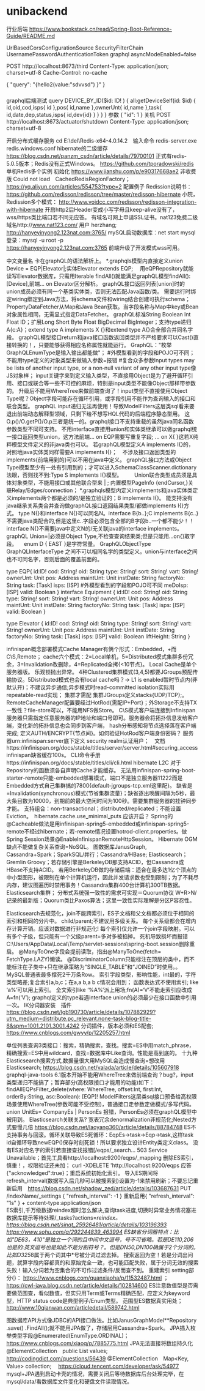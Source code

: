 # unibackend
行业后端
https://www.bookstack.cn/read/Spring-Boot-Reference-Guide/README.md

UrlBasedCorsConfigurationSource
SecurityFilterChain
UsernamePasswordAuthenticationToken
graphql asyncModeEnabled=false

POST http://localhost:8673/third
Content-Type: application/json; charset=utf-8
Cache-Control: no-cache

{   "query": "{hello2(value:\"sdvvsd\") }" }

###
graphql后端测试
  query DEVICE_BY_ID($id: ID! ) {
    all:getDeviceSelf(id: $id) {
			id,oid,cod,isps{
				id
			},pos{
				id,name
			},ownerUnt{
				id,name
			},task{
				id,date,dep,status,isps{ id,dev{id} }
			}
		}
	}
参数
{
  "id": 1
}
关机
POST http://localhost:8673/actuator/shutdown
Content-Type: application/json; charset=utf-8

开启分布式缓存服务 cd E:\del\Redis-x64-4.0.14.2　输入命令 redis-server.exe redis.windows.conf
hibernate的二级缓存  https://blog.csdn.net/panzm_csdn/article/details/79700101
正式有redis-5.0.5版本；Redis没有正式Windows。 https://github.com/tporadowski/redis
单机Redis多个实例 初始化  https://www.jianshu.com/p/e90317668ae2
非收费版 Could not load　CachedRedisRegionFactory；　https://yq.aliyun.com/articles/554753?type=2
配置例子  Redission说明书：  https://github.com/redisson/redisson/tree/master/redisson-hibernate
小院，Redission多个模式：  http://www.voidcc.com/redisson/redisson-integration-with-hibernate
开启http2后Header变成小写字母且keep-alive没有了，wss/https类比端口若不同无应答。
有域名可网上申请SSL证书。nat123免费二级域名http://www.nat123.com/ 用户 herzhang;  http://hanyeyinyong2.123nat.com:3765/
mySQL启动数据库：net start mysql   登录：mysql -u root -p  
https://hanyeyinyong2.123nat.com:3765       前端升级了开发模式wss可用。

中文变量名 卡在graphQL的语法解析上。  *.graphqls模型内直接定义union Device = EQP|Elevator|;实体Elevator extends EQP;
　用eQPRepository就能读写Elevator数据库，只需用Iterable<EQP> findAll()就能满足graphQL模型findAll(): [Device],前端... on Elevator区分解析。
graphQL接口返回列表[union]时的union成员必须有同一个基类实体类，否则无法匹配Java函数/类。
需要运行时绑定wiring绑定到Java方法，将schema文件和wiring结合创建可执行schema；PropertyDataFetcher从Map和Java Bean获取。当字段名称与Map中key或Bean对象属性相同，无需显式指定DataFetcher。
 graphQL标准String Boolean Int Float ID；扩展Long Short Byte Float BigDecimal BigInteger；支持type递归A{c:A}；extend type A implements X {}和extend type A{}会全部合并同名字段。
graphQL模型接口return和java接口函数返回类型并不严格要求可以Cast()直接转换的！，只要能够获得相应名称属性就能运行。
GraphQL："枚举GraphQLEnumType是输入输出都能做"；    #外模型看到的字段和POJO可不同；  不能用type定义的对象类型来做输入参数=报错
#复合众多参数Input types may be lists of another input type, or a non‐null variant of any other input type像JS对象样；
input关键字来到定义输入类型，不直接用Object是为了避开循环引用、接口或联合等一些不可控的麻烦，特别是input类型不能像Object那样带参数的。
升级后不能用WhereTree来做前端查询了！input类型不直接使用Object Type呢？Object字段可能存在循环引用，或字段引用不能作为查询输入的接口和联合类型。
graphQL input递归无法再使用！导致ModelFilters这层类sql看来要退出前端动态解释型领域，只剩下给不想写HQL代码的后端程序静态型用。
这O.p()/O.getP()/O.p三者是统一的。graphql接口不支持重载的虽然java同名函数参数类型不同可支持。
不用interface直接用union和实体类继承可以做graphql统一接口返回类型union，这方法前端... on EQP需要写重复字段; ... on X{ }这若X纯粹模型文件定义的非java类也可以。
若graphQL模型定义A implements I{}的，对照地java实体类同样需要A implements I{}；　不涉及接口返回类型的implements{前端用到的}可以不用在java中定义。
graphQL接口方法或Object Type模型至少有一处有引用到的；才可以进入SchemaClassScanner.dictionary法眼，否则找不到:Type S implements I{}模型。
　　Union联合类型成员须是具体对象类型，不能用接口或其他联合型来 | ;   内置模型PageInfo {endCursor,}关联Relay/Edges/connection；
*.graphqls模型内定义implements和java实体类定义implements两个都是必须的/是独立验证的；B implements I{}。 能支持没有java继承关系类合并查询做graphQL接口返回结果类型/都做implements I{}方式。
type N{}和interface N{}可以同名N。interface B{b..};C implements B{c..}不需要java类配合的,但是这里c..字段必须包含全部的B字段b..一个都不能少！！interface N{}不需要java中定义N的/无关联java的interface implements。
graphQL Union=|必须是Object Type,不检查查询结果类;但是只能用...on{}取字段。 　enum D { EAST }是字符常量。
GraphQLObjectType GraphQLInterfaceType 之间不可以相同名字的类型定义。union与interface之间也不可同名字，否则后面的覆盖前面的。

type EQP{
    id:ID!
    cod: String!
    oid: String
    type: String!
    sort: String!
    vart: String!
    ownerUnt: Unit
    pos: Address
    maintUnt: Unit
    instDate: String
    factoryNo: String
    task: [Task]
    isps: [ISP]
    #外模型看到的字段和POJO可不同
    meDoIsp: [ISP]
    valid: Boolean
}
interface Equipment {
    id:ID!
    cod: String!
    oid: String
    type: String!
    sort: String!
    vart: String!
    ownerUnt: Unit
    pos: Address
    maintUnt: Unit
    instDate: String
    factoryNo: String
    task: [Task]
    isps: [ISP]
    valid: Boolean
}

type Elevator {
    id:ID!
    cod: String!
    oid: String
    type: String!
    sort: String!
    vart: String!
    ownerUnt: Unit
    pos: Address
    maintUnt: Unit
    instDate: String
    factoryNo: String
    task: [Task]
    isps: [ISP]
    valid: Boolean
    liftHeight: String
}

infinispan概念部署模式Cache Manager有俩个形式：Embedded，+而C\S,Remote；
cache六个模式：2=Local单机，5=Distributed模式集群多份冗余，3=Invalidation改删除，4=Replicated全拷{<10节点}。 Local Cache是单个服务器版。 乐观锁抛出异常。
4种Clustered集群模式(3,4,5)都要JGroups预配传输协议。5Distributed模式也会有local cache吗？-> L1 is enabled暂时节点内(非默认开)；不建议异步通信;异步模式时read-committed isolation实际用repeatable-read实现；
集群才需配<transport stack="udp" cluster="myName"/> 集群JGroups定义stacks{UDP/TCP};。
RemoteCacheManager配置要经过HotRod{需配IP+Port}；外Storage不支持TX一致性？file-store可以，不能用NFS做Store。
C\S模式客户端连接到Infinispan服务器只需指定任意服务器的IP地址和端口号即可。服务器会将拓扑信息发给客户端，变化新的拓扑信息也会同步到客户端，
hash分布感知将节点选择落在客户端完成; <jgroups>定义AUTH/ENCRYPT{节点间}。如何验证HotRod客户端身份密码？
服务器urn:infinispan:server底下定义<endpoints> security realm认证用户；　文档https://infinispan.org/docs/stable/titles/server/server.html#securing_access
infinispan缺省缓存100s。 CLI命令手册https://infinispan.org/docs/stable/titles/cli/cli.html
hibernate L2C 对于Repository的函数须各自声明Cache才能缓存。
无法用infinispan-spring-boot-starter-remote只能-embedded部署模式，端口不是独立服务器11222而是Embedded方式自己集群搞的7800{default-jgroups-tcp.xml这里配}。
缺省是=Invalidation(synchronous)模式{节省集群流量}；缺省逐出唤醒间隔为5秒，最大条目数为10000，到期前的最大空闲时间为100秒。需要集群服务器的挂钟同步才能。
支持组合：non-transactional；distributed/replicated；不能设置Eviction。　hibernate.cache.use_minimal_puts 应该开启？
Spring的@Cacheable做法是用infinispan-spring5-embedded或infinispan-spring5-remote不经过hibernate；若-remote情况设置hotrod-client.properties。做Spring Session场景@EnableInfinispanRemoteHttpSession。
Hibernate OGM缺点不能做复杂关系查询=NoSQL。 图数据库JanusGraph, Cassandra+Spark；SparkSQL/并行；Cassandra/HBase; Elasticsearch；Gremlin Groovy；若存储引擎是BerkeleyDB那支持ACID，但Cassandra或HBase不支持ACID。
若用BerkeleyDB做的存储后端：适合在最多达1亿个顶点的中小型图形，被限制在单个计算机运行，​​因此并发请求数也受到限制；为了不耗尽内存，建议图遍历时禁用事务！Cassandra集群400台计算机300TB数据。Elasticsearch集群；
分布式系统强一致性的需求可实现＝Quorum协议 W+R>N/记录的最新版；Quorum类比Paxos算法；这里一致性实际理解是分区P容忍性。

Elasticsearch去规范化，join不能跨索引，ES子文档和父文档都必须位于相同的索引和相同的分片中。 child/parent;不建议用多级关系。 每个关系级都会在增内存计算开销。应该对数据进行非规范化!
每个索引仅允许一个join字段映射。可以有多个子级，但只能有一个父级parent=多对多被掐掉。
死机导致损坏而报错C:\Users/AppData\Local\Temp/servlet-sessions\spring-boot.session删除重启。
@ManyToOne字段会提前读取，指出@ManyToOne(fetch= FetchType.LAZY)懒读。
@DiscriminatorColumn只能标注在顶层的类中，而不能标注在子类中+只在继承策略为“SINGLE_TABLE”和“JOINED”时使用。。
MySQL普通表最多撑死2千万条Row。
索引字段类型，影响性能，int最的，字符类型略差;复合索引a,b,c；在a,a b,a b c情况会用到；
函数表达式不使用索引; like ‘a%’可以用上索引。
全文索引like ‘%A%’派上用场;fn(A)=‘V’不能走索引应改成A=fn(‘V’);
graphql定义的type若遇interface union的必须最少在接口函数中引用一次。
IK分词器安装　插件　https://blog.csdn.net/lgb190730/article/details/107882929?utm_medium=distribute.pc_relevant.none-task-blog-title-8&spm=1001.2101.3001.4242
分词插件，版本必须和ES配套;　https://www.cnblogs.com/gwyy/p/12205257.html

单位列表查询3类接口：搜索，精确搜索，查找。搜索=ES中用match_phrase，精确搜索=ES中用wildcard，查找=数据库中Like查询。性能是高到底的。
十九种Elasticsearch搜索方式,数据量很大用MySQL会造成慢查询=想改用Elasticsearch;  https://blog.csdn.net/valada/article/details/105607918
graphql-java-tools 6.1版本开始不能用WhereTree来做前端查询？bug?，input类型递归不能搞了；暂弃部分(高权限接口才能用的功能)如下：
    findAllEQPsFilter_delete(where: WhereTree, offset:Int, first:Int, orderBy:String, asc:Boolean): [EQP]!
ModelFilters这层类sql接口预备给高权限场景使用WhereTree(参数可能不受控制)，普通接口走参数定做模式/多写代码。
union UnitEs= CompanyEs | PersonEs 报错，PersonEs必须在graphQL模型中被用到。
Elasticsearch关联关系? 宽表冗余denormalization非规范化;Nested方式要慢几倍 https://blog.csdn.net/laoyang360/article/details/88784748
ES不支持事务与回滚。循环关联导致ES死循环：EqpEs->task->Eqp->task,这样task id自循环导致newEQP()保存时刻死锁！所以要求独立设计Entity类定义class。
没有ES对应名字的索引若直接查找报错[/eqps/_search... 503 Service Unavailable；首先工具看http://localhost:9200/eqps/_mapping
删除ES索引，慎重！，权限验证还未加； curl -XDELETE 'http://localhost:9200/eqps 应答{"acknowledged":true}；重启系统初始化索引。
导入ES期间将refresh_interval(数据写入后几秒可以被搜索到)设置为-1来禁用刷新；不要忘记重新启用　https://blog.csdn.net/shadow_zed/article/details/103687631
PUT /indexName/_settings { "refresh_interval": -1 }  重新启用{ "refresh_interval": "1s" } +  content-type:application/json  
ES索引,千万级数据reindex超时怎么解决,查询task进度,切换时异常业务情况塞进数据库提示等待处理/_tasks?actions=*reindex。 https://blog.csdn.net/sinat_25926481/article/details/103196393   https://www.sohu.com/a/292244839_463994
ES缺省分词器特点：比如"DE63，410"是独立一个词的且中间中文逗号，号不可省略。若是DE110,206也是的:英文逗号也是如此不是分割符号？。但是DN50,DN100确属于2个分词的。 
比如D325*8属于两个词其中*号被分词过滤去掉。
搜索返回为空！若是分词出问题，就算字段内容都真的和原始完全一致，也可能匹配失败，属于分词无效的搜索失败！输入分词若为空集合的不可作过滤条件/反而查不到。
重建索引 setting部分{}： https://www.cnblogs.com/quanxiaoha/p/11532487.html  ；  https://cwl-java.blog.csdn.net/article/details/102814600
ES注意数值型是否需要做范围查，看似数值，但实只用Term或Terms精确匹配，应定义为keyword型，HTTP status code是典型例子/Enum类型。
范围型ES数据真实用处；  http://www.10qianwan.com/articledetail/589742.html

图数据库API方式像JDBC的API接口做法。比如JanusGraphModel**Repository   .save()  .FindAll();就不能用JPA做了，存储层用Cassandra+Spark。
JPA插入枚举类型字段@Enumerated(EnumType.ORDINAL)；　　　https://www.cnblogs.com/xiaoq/p/7885775.html
JPA无法直接将数组持久化@ElementCollection　public List<Integer> values;　　　http://codingdict.com/questions/56439
@ElementCollection　Map<Key, Value> collection;      　https://cloud.tencent.com/developer/ask/54977
mysql+JPA遇到启动卡壳的情况，需要关闭后等待数据库后台处理完毕，在mysql/data/看数据库文件变化和硬盘文件读取情况。
